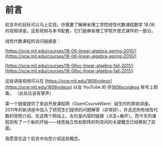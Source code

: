 # 前言

前言中的目标可以马上实现。你需要了解麻省理工学院线性代数课程数学 18.06 的视频讲座。这些视频与本书配套，它们是麻省理工学院开放式课件的一部分。

线性代数课程的访问链接是：

[https://ocw.mit.edu/courses/18-06-linear-algebra-spring-2010/](https://ocw.mit.edu/courses/18-06-linear-algebra-spring-2010/)

[https://ocw.mit.edu/courses/18-06sc-linear-algebra-fall-2011/](https://ocw.mit.edu/courses/18-06sc-linear-algebra-fall-2011/)

这些讲座视频可以在 [https://ocw.mit.edu/1806videos](https://ocw.mit.edu/1806videos) 以及 YouTube 的 @[1806scvideos](https://www.youtube.com/playlist?list=PL221E2BBF13BECF6C) 账号上观看。
（此处应该有掌声）

第一个链接提供了来自开放课程网（OpenCourseWare）诞生时的原始讲座。2011年的新讲座中加入了研究生们提供的问题解答（非常好），并且还附有线性代数的简短介绍。在这两个网站上，左栏是内容的链接（点击+展开）。而今天的课程则有了一个新的开始——线性独立性和矩阵的列空间的关键概念已经移到了前面。

我愿意在这个前言中向您介绍这些概念。
